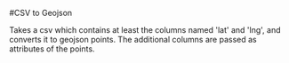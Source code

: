 #CSV to Geojson

Takes a csv which contains at least the columns named 'lat' and 'lng', and converts it to geojson points. The additional columns are passed as attributes of the points.